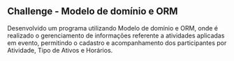 ## Challenge - Modelo de domínio e ORM

Desenvolvido um programa utilizando Modelo de domínio e ORM, onde é realizado o gerenciamento de informações referente a atividades aplicadas em evento, permitindo o cadastro e acompanhamento dos participantes por Atividade, Tipo de Ativos e Horários.
